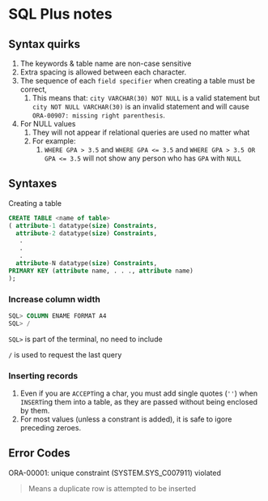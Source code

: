 # SQL Plus notes

## Syntax quirks

1. The keywords & table name are non-case sensitive
2. Extra spacing is allowed between each character.
3. The sequence of each `field specifier` when creating a table must be correct, 
   1. This means that: `city VARCHAR(30) NOT NULL` is a valid statement but `city NOT NULL VARCHAR(30)` is an invalid statement and will cause `ORA-00907: missing right parenthesis`.
4. For NULL values
   1. They will not appear if relational queries are used no matter what
   2. For example:
      1. `WHERE GPA > 3.5` and `WHERE GPA <= 3.5` and `WHERE GPA > 3.5 OR GPA <= 3.5` will not show any person who has `GPA` with `NULL`

## Syntaxes

Creating a table
```sql
CREATE TABLE <name of table>
( attribute-1 datatype(size) Constraints,
  attribute-2 datatype(size) Constraints,
   .
   .
   .
  attribute-N datatype(size) Constraints, 
PRIMARY KEY (attribute name, . . ., attribute name)
);
```

### Increase column width

```sql
SQL> COLUMN ENAME FORMAT A4
SQL> /
```

`SQL>` is part of the terminal, no need to include

`/` is used to request the last query

### Inserting records

1. Even if you are `ACCEPT`ing a char, you must add single quotes (`''`) when `INSERT`ing them into a table, as they are passed without being enclosed by them.
2. For most values (unless a constrant is added), it is safe to igore preceding zeroes.

## Error Codes

ORA-00001: unique constraint (SYSTEM.SYS_C007911) violated

> Means a duplicate row is attempted to be inserted

